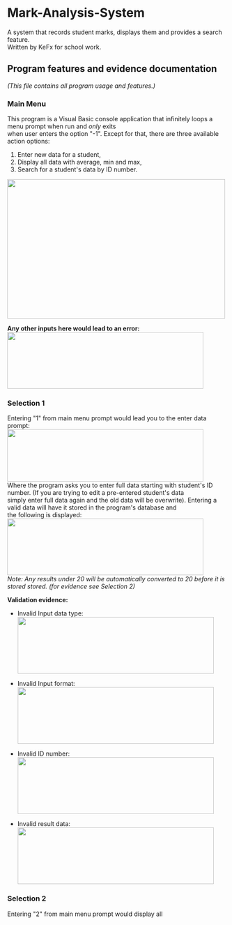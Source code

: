 # Mark-Analysis-System
A system that records student marks, displays them and provides a search feature. <br/>
Written by KeFx for school work.

## Program features and evidence documentation
*(This file contains all program usage and features.)* <br/>
### Main Menu
This program is a Visual Basic console application that infinitely loops a menu prompt when run and *only* exits <br/>
when user enters the option "-1". Except for that, there are three available action options:<br/>
1. Enter new data for a student,
2. Display all data with average, min and max,
3. Search for a student's data by ID number. <br/>

<img src="https://user-images.githubusercontent.com/62463532/132792056-1e1df741-e02d-489f-8f81-6a994029c570.png" width="500" height="320"><br/>

**Any other inputs here would lead to an error:<br/>**
<img src="https://user-images.githubusercontent.com/62463532/132790366-3ccd6a9b-a1bf-4691-a2c1-82a140b715ac.png" width="450" height="130">

### Selection 1
Entering "1" from main menu prompt would lead you to the enter data prompt:
<img src="https://user-images.githubusercontent.com/62463532/132791048-6a9c1fc4-1040-4519-80a2-52dfa119ba6b.png" width="450" height="120"><br/>
Where the program asks you to enter full data starting with student's ID number. (If you are trying to edit a pre-entered student's data<br/>
simply enter full data again and the old data will be overwrite). Entering a valid data will have it stored in the program's database and<br/>
the following is displayed:<br/>
<img src="https://user-images.githubusercontent.com/62463532/132791601-8e1485bb-3d17-45a8-bdf6-d2da5610a0f4.png" width="450" height="130"><br/>
*Note: Any results under 20 will be automatically converted to 20 before it is stored stored. (for evidence see Selection 2)*<br/>

**Validation evidence:**<br/>

* Invalid Input data type:<br/>
<img src="https://user-images.githubusercontent.com/62463532/132793196-dbe4b655-cdc3-4f9d-ac4f-f00b0bc4a235.png" width="450" height="130"><br/>

* Invalid Input format:<br/>
<img src="https://user-images.githubusercontent.com/62463532/132792574-f10ff23b-3451-4291-8a62-60064c6baec2.png" width="450" height="130"><br/>

* Invalid ID number:<br/>
<img src="https://user-images.githubusercontent.com/62463532/132792823-17b2b862-ca95-46bc-8b05-d6eccaf22cc8.png" width="450" height="130"><br/>

* Invalid result data:<br/>
<img src="https://user-images.githubusercontent.com/62463532/132793019-70945e0e-f8ce-495c-b5b3-9608aa946c97.png" width="450" height="130"><br/>


### Selection 2
Entering "2" from main menu prompt would display all 

